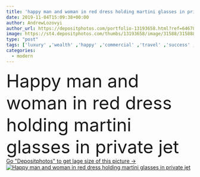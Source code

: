 ```yaml
---
title: 'happy man and woman in red dress holding martini glasses in private jet '
date: 2019-11-04T15:09:38+00:00
author: AndrewLozovyi
author_url: https://depositphotos.com/portfolio-13193658.html?ref=64678756
image: https://st4.depositphotos.com/thumbs/13193658/image/31588/315888838/api_thumb_450.jpg?forcejpeg=true
type: "post"
tags: ['luxury' ,'wealth' ,'happy' ,'commercial' ,'travel' ,'success' ,'cheerful' ,'smile' ,'transport' ,'transportation' ,'man' ,'modern' ,'corporate' ,'interior' ,'couple' ,'hold' ,'woman' ,'lifestyle' ,'emotional' ,'together' ,'togetherness' ,'indoors' ,'vacation' ,'alcohol' ,'drinks' ,'journey' ,'flight' ,'handsome' ,'trip' ,'cabin' ,'plane' ,'airplane' ,'relationship' ,'vip' ,'tourists' ,'beverages' ,'travelers' ,'gulfstream' ,'Two People' ,'formal wear' ,'first class' ,'red dress' ,'look at camera' ,'private plane' ,'private jet' ,'Business Class' ,'martini glasses' ]
categories: 
  - modern
---
```

<div aling="center">
            <font size="60"> Happy man and woman in red dress holding martini glasses in private jet</font>   
</div>
<div>
    <a href='https://st4.depositphotos.com/thumbs/13193658/image/31588/315888838/api_thumb_450.jpg?forcejpeg=true?ref=64678756' target=_blank > Go "Depositphotos" to get lage size of this picture ->
        <img href='https://st4.depositphotos.com/thumbs/13193658/image/31588/315888838/api_thumb_450.jpg?forcejpeg=true?ref=64678756' src='https://st4.depositphotos.com/13193658/31588/i/950/depositphotos_315888838-stock-photo-happy-man-woman-red-dress.jpg?forcejpeg=true' alt='Happy man and woman in red dress holding martini glasses in private jet' >
    </a>
</div>

